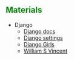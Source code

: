 ## <span style="color:green">Materials</span>
- Django
    - [Django docs](https://docs.djangoproject.com/en/4.0/)
    - [Django settings](https://docs.djangoproject.com/en/3.2/ref/settings/#allowed-hosts)
    - [Django Girls](https://tutorial.djangogirls.org/en/)
    - [William S Vincent](https://wsvincent.com/books/)

